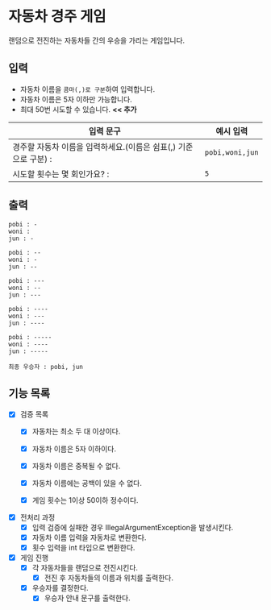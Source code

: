 # 자동차 경주 게임

랜덤으로 전진하는 자동차들 간의 우승을 가리는 게임입니다.

## 입력

- 자동차 이름을 `콤마(,)로 구분`하여 입력합니다.
- 자동차 이름은 5자 이하만 가능합니다.
- 최대 50번 시도할 수 있습니다. **<< 추가**

| 입력 문구             | 예시 입력           |
|-------------------|-----------------|
| 경주할 자동차 이름을 입력하세요.(이름은 쉼표(,) 기준으로 구분) :   | `pobi,woni,jun` |
| 시도할 횟수는 몇 회인가요? : | `5`             |

## 출력
```
pobi : -
woni :
jun : -

pobi : --
woni : -
jun : --

pobi : ---
woni : --
jun : ---

pobi : ----
woni : ---
jun : ----

pobi : -----
woni : ----
jun : -----

최종 우승자 : pobi, jun
```

## 기능 목록
- [x] 검증 목록
  - [x] 자동차는 최소 두 대 이상이다.
  - [x] 자동차 이름은 5자 이하이다.
  - [x] 자동차 이름은 중복될 수 없다.
  - [x] 자동차 이름에는 공백이 있을 수 없다.
  
  - [x] 게임 횟수는 1이상 50이하 정수이다.

- [x] 전처리 과정
  - [x] 입력 검증에 실패한 경우 IllegalArgumentException을 발생시킨다.
  - [x] 자동차 이름 입력을 자동차로 변환한다.
  - [x] 횟수 입력을 int 타입으로 변환한다.
  
- [x] 게임 진행
  - [x] 각 자동차들을 랜덤으로 전진시킨다. 
    - [x] 전진 후 자동차들의 이름과 위치를 출력한다.
  - [x] 우승자를 결정한다.
    - [x] 우승자 안내 문구를 출력한다.